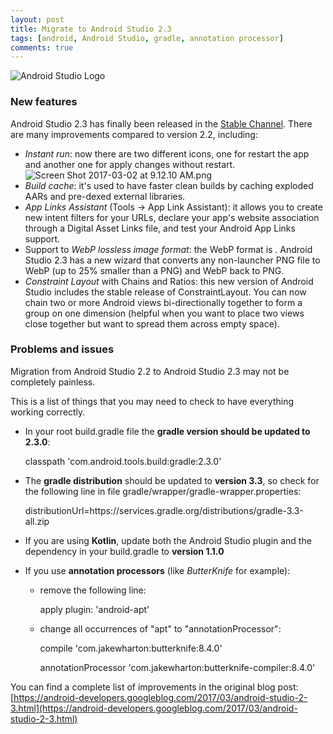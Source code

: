 ```yaml
---
layout: post
title: Migrate to Android Studio 2.3
tags: [android, Android Studio, gradle, annotation processor]
comments: true
--- 
```


![Android Studio Logo]({{site.baseurl}}/images/android_studio_logo.png)

### New features

Android Studio 2.3 has finally been released in the [Stable Channel](http://tools.android.com/download/studio/builds/2-3-0). There are many improvements compared to version 2.2, including:
- *Instant run*: now there are two different icons, one for restart the app and another one for apply changes without restart.
![Screen Shot 2017-03-02 at 9.12.10 AM.png]({{site.baseurl}}/images/instant_run_2.3.png)
- *Build cache*: it's used to have faster clean builds by caching exploded AARs and pre-dexed external libraries.
- *App Links Assistant* (Tools → App Link Assistant): it allows you to create new intent filters for your URLs, declare your app's website association through a Digital Asset Links file, and test your Android App Links support.
- Support to *WebP lossless image format*: the WebP format is . Android Studio 2.3 has a new wizard that converts any non-launcher PNG file to WebP (up to 25% smaller than a PNG) and WebP back to PNG.
- *Constraint Layout* with Chains and Ratios: this new version of Android Studio includes the stable release of ConstraintLayout. You can now chain two or more Android views bi-directionally together to form a group on one dimension (helpful when you want to place two views close together but want to spread them across empty space).

### Problems and issues 

Migration from Android Studio 2.2 to Android Studio 2.3 may not be completely painless.

This is a list of things that you may need to check to have everything working correctly.

- In your root build.gradle file the **gradle version should be updated to 2.3.0**:
	
    classpath 'com.android.tools.build:gradle:2.3.0'
    
- The **gradle distribution** should be updated to **version 3.3**, so check for the following line in file gradle/wrapper/gradle-wrapper.properties:

	distributionUrl=https\://services.gradle.org/distributions/gradle-3.3-all.zip

- If you are using **Kotlin**, update both the Android Studio plugin and the dependency in your build.gradle to **version 1.1.0**

- If you use **annotation processors** (like *ButterKnife* for example):
	- remove the following line:
    	
        apply plugin: 'android-apt'
	
    - change all occurrences of "apt" to "annotationProcessor":
		
        compile 'com.jakewharton:butterknife:8.4.0'
    	
        annotationProcessor 'com.jakewharton:butterknife-compiler:8.4.0'


You can find a complete list of improvements in the original blog post: [https://android-developers.googleblog.com/2017/03/android-studio-2-3.html](https://android-developers.googleblog.com/2017/03/android-studio-2-3.html)


